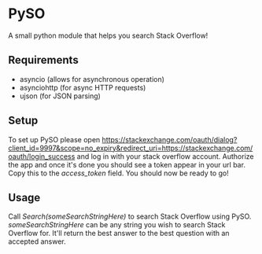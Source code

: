 # PySO
A small python module that helps you search Stack Overflow!

## Requirements
* asyncio (allows for asynchronous operation)
* asynciohttp (for async HTTP requests)
* ujson (for JSON parsing)

## Setup
To set up PySO please open https://stackexchange.com/oauth/dialog?client_id=9997&scope=no_expiry&redirect_uri=https://stackexchange.com/oauth/login_success and log in with your stack overflow account. Authorize the app and once it's done you should see a token appear in your url bar. Copy this to the _access_token_ field. You should now be ready to go!

## Usage
Call _Search(someSearchStringHere)_ to search Stack Overflow using PySO. _someSearchStringHere_ can be any string you wish to search Stack Overflow for. It'll return the best answer to the best question with an accepted answer.
